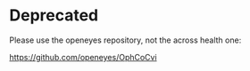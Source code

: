 # Deprecated

Please use the openeyes repository, not the across health one:

https://github.com/openeyes/OphCoCvi
